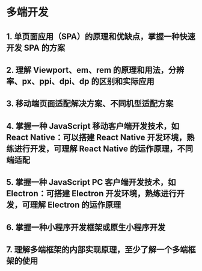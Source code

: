 # 多端开发

## 1. 单页面应用（SPA）的原理和优缺点，掌握一种快速开发 SPA 的方案

## 2. 理解 Viewport、em、rem 的原理和用法，分辨率、px、ppi、dpi、dp 的区别和实际应用

## 3. 移动端页面适配解决方案、不同机型适配方案

## 4. 掌握一种 JavaScript 移动客户端开发技术，如 React Native：可以搭建 React Native 开发环境，熟练进行开发，可理解 React Native 的运作原理，不同端适配

## 5. 掌握一种 JavaScript PC 客户端开发技术，如 Electron：可搭建 Electron 开发环境，熟练进行开发，可理解 Electron 的运作原理

## 6. 掌握一种小程序开发框架或原生小程序开发

## 7. 理解多端框架的内部实现原理，至少了解一个多端框架的使用
